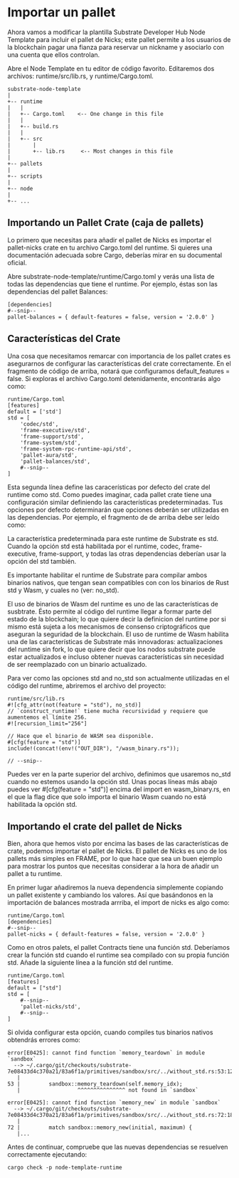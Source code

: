# Importar un pallet

Ahora vamos a modificar la plantilla Substrate Developer Hub Node Template para incluir el pallet de Nicks; este pallet permite a los usuarios de la blockchain pagar una fianza para reservar un nickname y asociarlo con una cuenta que ellos controlan.

Abre el Node Template en tu editor de código favorito. Editaremos dos archivos: runtime/src/lib.rs, y runtime/Cargo.toml.

~~~
substrate-node-template
|
+-- runtime
|   |
|   +-- Cargo.toml    <-- One change in this file
|   |
|   +-- build.rs
|   |
|   +-- src
|       |
|       +-- lib.rs     <-- Most changes in this file
|
+-- pallets
|
+-- scripts
|
+-- node
|
+-- ...
~~~

## Importando un Pallet Crate (caja de pallets)

Lo primero que necesitas para añadir el pallet de Nicks es importar el pallet-nicks crate en tu archivo Cargo.toml del runtime. Si quieres una documentación adecuada sobre Cargo, deberías mirar en su documental oficial.

Abre substrate-node-template/runtime/Cargo.toml y verás una lista de todas las dependencias que tiene el runtime. Por ejemplo, éstas son las dependencias del pallet Balances:

~~~
[dependencies]
#--snip--
pallet-balances = { default-features = false, version = '2.0.0' }
~~~

## Características del Crate

Una cosa que necesitamos remarcar con importancia de los pallet crates es asegurarnos de configurar las características del crate correctamente. En el fragmento de código de arriba, notará que configuramos default_features = false. Si exploras el archivo Cargo.toml detenidamente, encontrarás algo como:

~~~
runtime/Cargo.toml
[features]
default = ['std']
std = [
    'codec/std',
    'frame-executive/std',
    'frame-support/std',
    'frame-system/std',
    'frame-system-rpc-runtime-api/std',
    'pallet-aura/std',
    'pallet-balances/std',
    #--snip--
]
~~~

Esta segunda línea define las caracerísticas por defecto del crate del runtime como std. Como puedes imaginar, cada pallet crate tiene una configuración similar definiendo las características predeterminadas. Tus opciones por defecto determinarán que opciones deberán ser utilizadas en las dependencias. Por ejemplo, el fragmento de de arriba debe ser leído como:

La característica predeterminada para este runtime de Substrate es std. Cuando la opción std está habilitada por el runtime, codec, frame-executive, frame-support, y todas las otras dependencias deberían usar la opción del std también.

Es importante habilitar el runtime de Substrate para compilar ambos binarios nativos, que tengan sean compatibles con con los binarios de Rust std y Wasm, y cuales no (ver: no_std).

El uso de binarios de Wasm del runtime es uno de las características de susbtrate. Ésto permite al código del runtime llegar a formar parte del estado de la blockchain; lo que quiere decir la definicion del runtime por si mismo está sujeta a los mecanismos de consenso criptográficos que aseguran la seguridad de la blockchain. El uso de runtime de Wasm habilita una de las características de Substrate más innovadoras: actualizaciones del runtime sin fork, lo que quiere decir que los nodos substrate puede estar actualizados e incluso obtener nuevas características sin necesidad de ser reemplazado con un binario actualizado.

Para ver como las opciones std and no_std son actualmente utilizadas en el código del runtime, abriremos el archivo del proyecto:

~~~
runtime/src/lib.rs
#![cfg_attr(not(feature = "std"), no_std)]
// `construct_runtime!` tiene mucha recursividad y requiere que aumentemos el límite 256.
#![recursion_limit="256"]

// Hace que el binario de WASM sea disponible.
#[cfg(feature = "std")]
include!(concat!(env!("OUT_DIR"), "/wasm_binary.rs"));

// --snip--
~~~

Puedes ver en la parte superior del archivo, definimos que usaremos no_std cuando no estemos usando la opción std. Unas pocas líneas más abajo puedes ver #[cfg(feature = "std")] encima del import en wasm_binary.rs, en el que la flag dice que solo importa el binario Wasm cuando no está habilitada la opción std.

## Importando el crate del pallet de Nicks

Bien, ahora que hemos visto por encima las bases de las características de crate, podemos importar el pallet de Nicks. El pallet de Nicks es uno de los pallets más simples en FRAME, por lo que hace que sea un buen ejemplo para mostrar los puntos que necesitas considerar a la hora de añadir un pallet a tu runtime.

En primer lugar añadiremos la nueva dependencia simplemente copiando un pallet existente y cambiando los valores. Así que basándonos en la importación de balances mostrada arrriba, el import de nicks es algo como:

~~~
runtime/Cargo.toml
[dependencies]
#--snip--
pallet-nicks = { default-features = false, version = '2.0.0' }
~~~

Como en otros palets, el pallet Contracts tiene una función std. Deberíamos crear la función std cuando el runtime sea compilado con su propia función std. Añade la siguiente línea a la función std del runtime.

~~~
runtime/Cargo.toml
[features]
default = ["std"]
std = [
    #--snip--
    'pallet-nicks/std',
    #--snip--
]
~~~

Si olvida configurar esta opción, cuando compiles tus binarios nativos obtendrás errores como:

~~~
error[E0425]: cannot find function `memory_teardown` in module `sandbox`
  --> ~/.cargo/git/checkouts/substrate-7e08433d4c370a21/83a6f1a/primitives/sandbox/src/../without_std.rs:53:12
   |
53 |         sandbox::memory_teardown(self.memory_idx);
   |                  ^^^^^^^^^^^^^^^ not found in `sandbox`

error[E0425]: cannot find function `memory_new` in module `sandbox`
  --> ~/.cargo/git/checkouts/substrate-7e08433d4c370a21/83a6f1a/primitives/sandbox/src/../without_std.rs:72:18
   |
72 |         match sandbox::memory_new(initial, maximum) {
   |...
~~~

Antes de continuar, compruebe que las nuevas dependencias se resuelven correctamente ejecutando:

~~~
cargo check -p node-template-runtime
~~~